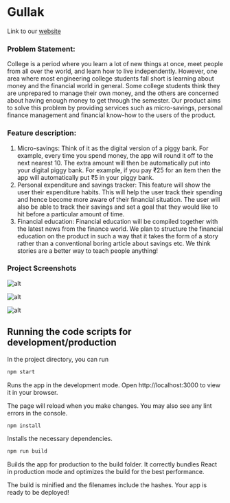 # Gullak
Link to our [website](https://gullak.netlify.app)

### Problem Statement:
College is a period where you learn a lot of new things at once, meet people from all over
the world, and learn how to live independently. However, one area where most
engineering college students fall short is learning about money and the financial world in
general.
Some college students think they are unprepared to manage their own money, and the
others are concerned about having enough money to get through the semester.
Our product aims to solve this problem by providing services such as micro-savings,
personal finance management and financial know-how to the users of the product.


### Feature description:
1) Micro-savings: Think of it as the digital version of a piggy bank. For example,
every time you spend money, the app will round it off to the next nearest 10. The
extra amount will then be automatically put into your digital piggy bank.
For example, if you pay ₹25 for an item then the app will automatically put
₹5 in your piggy bank.
2) Personal expenditure and savings tracker: This feature will show the user their
expenditure habits. This will help the user track their spending and hence become
more aware of their financial situation. The user will also be able to track their
savings and set a goal that they would like to hit before a particular amount of
time.
3) Financial education: Financial education will be compiled together with the latest
news from the finance world. We plan to structure the financial education on the
product in such a way that it takes the form of a story rather than a conventional
boring article about savings etc. We think stories are a better way to teach people
anything!

### Project Screenshots

![alt](https://my-aws-image-upload.s3.amazonaws.com/Screenshot_20221119_231850.png)

![alt](https://my-aws-image-upload.s3.amazonaws.com/Screenshot_20221119_232032.png)

![alt](https://my-aws-image-upload.s3.amazonaws.com/Screenshot_20221119_232140.png)

## Running the code scripts for development/production
In the project directory, you can run
```bash
npm start
```
Runs the app in the development mode.
Open http://localhost:3000 to view it in your browser.

The page will reload when you make changes.
You may also see any lint errors in the console.
```bash
npm install
``` 
Installs the necessary dependencies.
```bash
npm run build
```
Builds the app for production to the build folder.
It correctly bundles React in production mode and optimizes the build for the best performance.

The build is minified and the filenames include the hashes.
Your app is ready to be deployed!